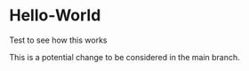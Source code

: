 # Hello-World
Test to see how this works

This is a potential change to be considered in the main branch.
